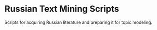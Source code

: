 Russian Text Mining Scripts
=====

Scripts for acquiring Russian literature and preparing it for topic modeling.

